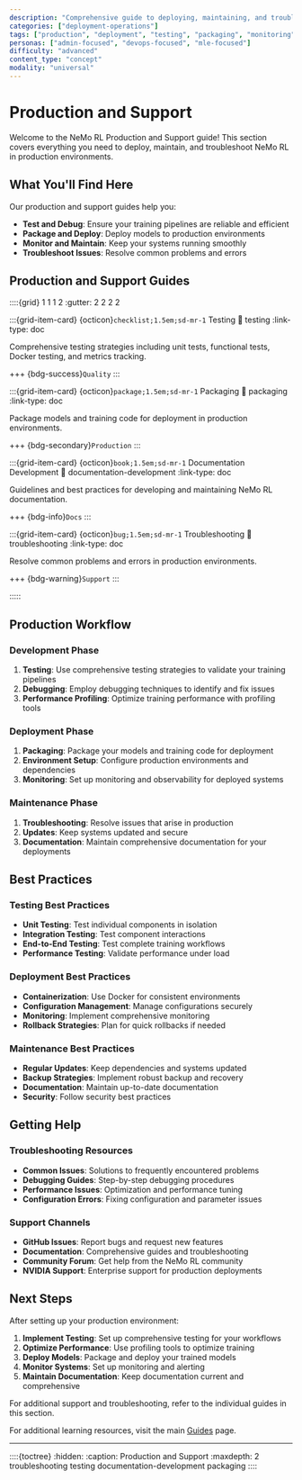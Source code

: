 ```yaml
---
description: "Comprehensive guide to deploying, maintaining, and troubleshooting NeMo RL in production environments including testing, packaging, and monitoring"
categories: ["deployment-operations"]
tags: ["production", "deployment", "testing", "packaging", "monitoring", "troubleshooting", "documentation"]
personas: ["admin-focused", "devops-focused", "mle-focused"]
difficulty: "advanced"
content_type: "concept"
modality: "universal"
---
```


# Production and Support

Welcome to the NeMo RL Production and Support guide! This section covers everything you need to deploy, maintain, and troubleshoot NeMo RL in production environments.

## What You'll Find Here

Our production and support guides help you:

- **Test and Debug**: Ensure your training pipelines are reliable and efficient
- **Package and Deploy**: Deploy models to production environments
- **Monitor and Maintain**: Keep your systems running smoothly
- **Troubleshoot Issues**: Resolve common problems and errors

## Production and Support Guides

::::{grid} 1 1 1 2
:gutter: 2 2 2 2

:::{grid-item-card} {octicon}`checklist;1.5em;sd-mr-1` Testing
:link: testing
:link-type: doc

Comprehensive testing strategies including unit tests, functional tests, Docker testing, and metrics tracking.

+++
{bdg-success}`Quality`
:::

:::{grid-item-card} {octicon}`package;1.5em;sd-mr-1` Packaging
:link: packaging
:link-type: doc

Package models and training code for deployment in production environments.

+++
{bdg-secondary}`Production`
:::

:::{grid-item-card} {octicon}`book;1.5em;sd-mr-1` Documentation Development
:link: documentation-development
:link-type: doc

Guidelines and best practices for developing and maintaining NeMo RL documentation.

+++
{bdg-info}`Docs`
:::

:::{grid-item-card} {octicon}`bug;1.5em;sd-mr-1` Troubleshooting
:link: troubleshooting
:link-type: doc

Resolve common problems and errors in production environments.

+++
{bdg-warning}`Support`
:::

:::::

## Production Workflow

### **Development Phase**
1. **Testing**: Use comprehensive testing strategies to validate your training pipelines
2. **Debugging**: Employ debugging techniques to identify and fix issues
3. **Performance Profiling**: Optimize training performance with profiling tools

### **Deployment Phase**
1. **Packaging**: Package your models and training code for deployment
2. **Environment Setup**: Configure production environments and dependencies
3. **Monitoring**: Set up monitoring and observability for deployed systems

### **Maintenance Phase**
1. **Troubleshooting**: Resolve issues that arise in production
2. **Updates**: Keep systems updated and secure
3. **Documentation**: Maintain comprehensive documentation for your deployments

## Best Practices

### **Testing Best Practices**
- **Unit Testing**: Test individual components in isolation
- **Integration Testing**: Test component interactions
- **End-to-End Testing**: Test complete training workflows
- **Performance Testing**: Validate performance under load

### **Deployment Best Practices**
- **Containerization**: Use Docker for consistent environments
- **Configuration Management**: Manage configurations securely
- **Monitoring**: Implement comprehensive monitoring
- **Rollback Strategies**: Plan for quick rollbacks if needed

### **Maintenance Best Practices**
- **Regular Updates**: Keep dependencies and systems updated
- **Backup Strategies**: Implement robust backup and recovery
- **Documentation**: Maintain up-to-date documentation
- **Security**: Follow security best practices

## Getting Help

### **Troubleshooting Resources**
- **Common Issues**: Solutions to frequently encountered problems
- **Debugging Guides**: Step-by-step debugging procedures
- **Performance Issues**: Optimization and performance tuning
- **Configuration Errors**: Fixing configuration and parameter issues

### **Support Channels**
- **GitHub Issues**: Report bugs and request new features
- **Documentation**: Comprehensive guides and troubleshooting
- **Community Forum**: Get help from the NeMo RL community
- **NVIDIA Support**: Enterprise support for production deployments

## Next Steps

After setting up your production environment:

1. **Implement Testing**: Set up comprehensive testing for your workflows
2. **Optimize Performance**: Use profiling tools to optimize training
3. **Deploy Models**: Package and deploy your trained models
4. **Monitor Systems**: Set up monitoring and alerting
5. **Maintain Documentation**: Keep documentation current and comprehensive

For additional support and troubleshooting, refer to the individual guides in this section.

For additional learning resources, visit the main [Guides](../index) page.

---

::::{toctree}
:hidden:
:caption: Production and Support
:maxdepth: 2
troubleshooting
testing
documentation-development
packaging
:::: 

 